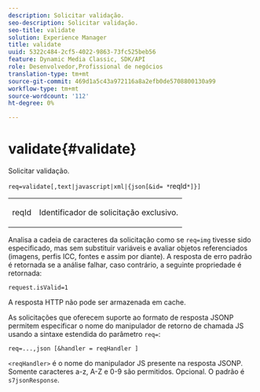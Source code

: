 ```yaml
---
description: Solicitar validação.
seo-description: Solicitar validação.
seo-title: validate
solution: Experience Manager
title: validate
uuid: 5322c484-2cf5-4022-9863-73fc525beb56
feature: Dynamic Media Classic, SDK/API
role: Desenvolvedor,Profissional de negócios
translation-type: tm+mt
source-git-commit: 469d1a5c43a972116a8a2efb0de5708800130a99
workflow-type: tm+mt
source-wordcount: '112'
ht-degree: 0%

---
```



# validate{#validate}

Solicitar validação.

`req=validate[,text|javascript|xml|{json[&id= *`reqId`*]}]`

<table id="simpletable_F214CDA7580A46C0B5CF14CF13AA9B0A"> 
 <tr class="strow"> 
  <td class="stentry"> <p><span class="codeph"><span class="varname"> reqId</span> </span> </p> </td> 
  <td class="stentry"> <p>Identificador de solicitação exclusivo. </p></td> 
 </tr> 
</table>

Analisa a cadeia de caracteres da solicitação como se `req=img` tivesse sido especificado, mas sem substituir variáveis e avaliar objetos referenciados (imagens, perfis ICC, fontes e assim por diante). A resposta de erro padrão é retornada se a análise falhar, caso contrário, a seguinte propriedade é retornada:

`request.isValid=1`

A resposta HTTP não pode ser armazenada em cache.

As solicitações que oferecem suporte ao formato de resposta JSONP permitem especificar o nome do manipulador de retorno de chamada JS usando a sintaxe estendida do parâmetro `req=`:

`req=...,json [&handler = reqHandler ]`

`<reqHandler>` é o nome do manipulador JS presente na resposta JSONP. Somente caracteres a-z, A-Z e 0-9 são permitidos. Opcional. O padrão é `s7jsonResponse`.
